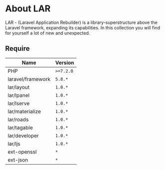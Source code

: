 # About LAR
LAR - (Laravel Application Rebuilder) is a library-superstructure above the Laravel framework, expanding its capabilities. In this collection you will find for yourself a lot of new and unexpected.

## Require
| Name | Version |
|--|--|
| PHP | `>=7.2.0` |
| laravel/framework | `5.8.*` |
| lar/layout | `1.0.*` |
| lar/lpanel | `1.0.*` |
| lar/lserve | `1.0.*` |
| lar/materialize | `1.0.*` |
| lar/roads | `1.0.*` |
| lar/tagable | `1.0.*` |
| lar/developer | `1.0.*` |
| lar/ljs | `1.0.*` |
| ext-openssl | `*` |
| ext-json | `*` |
